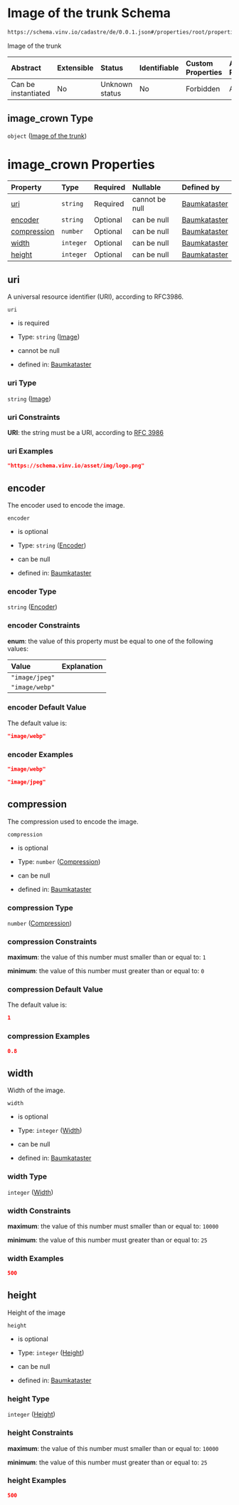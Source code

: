 # Image of the trunk Schema

```txt
https://schema.vinv.io/cadastre/de/0.0.1.json#/properties/root/properties/image_crown
```

Image of the trunk

| Abstract            | Extensible | Status         | Identifiable | Custom Properties | Additional Properties | Access Restrictions | Defined In                                                                                                                 |
| :------------------ | :--------- | :------------- | :----------- | :---------------- | :-------------------- | :------------------ | :------------------------------------------------------------------------------------------------------------------------- |
| Can be instantiated | No         | Unknown status | No           | Forbidden         | Allowed               | none                | [dereferenced.doc.json\*](../../../../../../vinv-schemas/vinv-tree/out/0.0.1/dereferenced.doc.json "open original schema") |

## image\_crown Type

`object` ([Image of the trunk](dereferenced-properties-root-properties-image-of-the-trunk.md))

# image\_crown Properties

| Property                    | Type      | Required | Nullable       | Defined by                                                                                                                                                                                                          |
| :-------------------------- | :-------- | :------- | :------------- | :------------------------------------------------------------------------------------------------------------------------------------------------------------------------------------------------------------------ |
| [uri](#uri)                 | `string`  | Required | cannot be null | [Baumkataster](dereferenced-properties-root-properties-image-of-the-trunk-properties-image.md "https://schema.vinv.io/cadastre/de/0.0.1.json#/properties/root/properties/image_crown/properties/uri")               |
| [encoder](#encoder)         | `string`  | Optional | can be null    | [Baumkataster](dereferenced-properties-root-properties-image-of-the-trunk-properties-encoder.md "https://schema.vinv.io/cadastre/de/0.0.1.json#/properties/root/properties/image_crown/properties/encoder")         |
| [compression](#compression) | `number`  | Optional | can be null    | [Baumkataster](dereferenced-properties-root-properties-image-of-the-trunk-properties-compression.md "https://schema.vinv.io/cadastre/de/0.0.1.json#/properties/root/properties/image_crown/properties/compression") |
| [width](#width)             | `integer` | Optional | can be null    | [Baumkataster](dereferenced-properties-root-properties-image-of-the-trunk-properties-width.md "https://schema.vinv.io/cadastre/de/0.0.1.json#/properties/root/properties/image_crown/properties/width")             |
| [height](#height)           | `integer` | Optional | can be null    | [Baumkataster](dereferenced-properties-root-properties-image-of-the-trunk-properties-height.md "https://schema.vinv.io/cadastre/de/0.0.1.json#/properties/root/properties/image_crown/properties/height")           |

## uri

A universal resource identifier (URI), according to RFC3986.

`uri`

*   is required

*   Type: `string` ([Image](dereferenced-properties-root-properties-image-of-the-trunk-properties-image.md))

*   cannot be null

*   defined in: [Baumkataster](dereferenced-properties-root-properties-image-of-the-trunk-properties-image.md "https://schema.vinv.io/cadastre/de/0.0.1.json#/properties/root/properties/image_crown/properties/uri")

### uri Type

`string` ([Image](dereferenced-properties-root-properties-image-of-the-trunk-properties-image.md))

### uri Constraints

**URI**: the string must be a URI, according to [RFC 3986](https://tools.ietf.org/html/rfc3986 "check the specification")

### uri Examples

```json
"https://schema.vinv.io/asset/img/logo.png"
```

## encoder

The encoder used to encode the image.

`encoder`

*   is optional

*   Type: `string` ([Encoder](dereferenced-properties-root-properties-image-of-the-trunk-properties-encoder.md))

*   can be null

*   defined in: [Baumkataster](dereferenced-properties-root-properties-image-of-the-trunk-properties-encoder.md "https://schema.vinv.io/cadastre/de/0.0.1.json#/properties/root/properties/image_crown/properties/encoder")

### encoder Type

`string` ([Encoder](dereferenced-properties-root-properties-image-of-the-trunk-properties-encoder.md))

### encoder Constraints

**enum**: the value of this property must be equal to one of the following values:

| Value          | Explanation |
| :------------- | :---------- |
| `"image/jpeg"` |             |
| `"image/webp"` |             |

### encoder Default Value

The default value is:

```json
"image/webp"
```

### encoder Examples

```json
"image/webp"
```

```json
"image/jpeg"
```

## compression

The compression used to encode the image.

`compression`

*   is optional

*   Type: `number` ([Compression](dereferenced-properties-root-properties-image-of-the-trunk-properties-compression.md))

*   can be null

*   defined in: [Baumkataster](dereferenced-properties-root-properties-image-of-the-trunk-properties-compression.md "https://schema.vinv.io/cadastre/de/0.0.1.json#/properties/root/properties/image_crown/properties/compression")

### compression Type

`number` ([Compression](dereferenced-properties-root-properties-image-of-the-trunk-properties-compression.md))

### compression Constraints

**maximum**: the value of this number must smaller than or equal to: `1`

**minimum**: the value of this number must greater than or equal to: `0`

### compression Default Value

The default value is:

```json
1
```

### compression Examples

```json
0.8
```

## width

Width of the image.

`width`

*   is optional

*   Type: `integer` ([Width](dereferenced-properties-root-properties-image-of-the-trunk-properties-width.md))

*   can be null

*   defined in: [Baumkataster](dereferenced-properties-root-properties-image-of-the-trunk-properties-width.md "https://schema.vinv.io/cadastre/de/0.0.1.json#/properties/root/properties/image_crown/properties/width")

### width Type

`integer` ([Width](dereferenced-properties-root-properties-image-of-the-trunk-properties-width.md))

### width Constraints

**maximum**: the value of this number must smaller than or equal to: `10000`

**minimum**: the value of this number must greater than or equal to: `25`

### width Examples

```json
500
```

## height

Height of the image

`height`

*   is optional

*   Type: `integer` ([Height](dereferenced-properties-root-properties-image-of-the-trunk-properties-height.md))

*   can be null

*   defined in: [Baumkataster](dereferenced-properties-root-properties-image-of-the-trunk-properties-height.md "https://schema.vinv.io/cadastre/de/0.0.1.json#/properties/root/properties/image_crown/properties/height")

### height Type

`integer` ([Height](dereferenced-properties-root-properties-image-of-the-trunk-properties-height.md))

### height Constraints

**maximum**: the value of this number must smaller than or equal to: `10000`

**minimum**: the value of this number must greater than or equal to: `25`

### height Examples

```json
500
```
